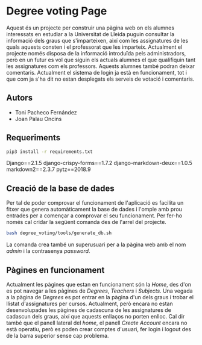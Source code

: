 # Degree voting Page

Aquest és un projecte per construir una pàgina web on els alumnes interessats en estudiar a la Universitat de Lleida puguin consultar la informació dels graus que s'imparteixen, així com les assignatures de les quals aquests consten i el professorat que les imparteix.
Actualment el projecte només disposa de la informació introduïda pels administradors, però en un futur es vol que siguin els actuals alumnes el que qualifiquin tant les assignatures com els professors. Aquests alumnes també podran deixar comentaris.
Actualment el sistema de login ja està en funcionament, tot i que com ja s'ha dit no estan desplegats els serveis de votació i comentaris.

## Autors
* Toni Pacheco Fernández
* Joan Palau Oncins

## Requeriments
```bash
pip3 install -r requirements.txt  
```
Django==2.1.5
django-crispy-forms==1.7.2
django-markdown-deux==1.0.5
markdown2==2.3.7
pytz==2018.9

## Creació de la base de dades
Per tal de poder comprovar el funcionament de l'aplicació es facilita un fitxer que genera automàticament la base de dades i l'omple amb prou entrades per a començar a comprovar el seu funcionament.
Per fer-ho només cal cridar la següent comanda des de l'arrel del projecte.
```bash
bash degree_voting/tools/generate_db.sh
```
La comanda crea també un superusuari per a la pàgina web amb el nom *admin* i la contrasenya *password*.

## Pàgines en funcionament
Actualment les pàgines que estan en funcionament són la *Home*, des d'on es pot navegar a les pàgines de *Degrees*, *Teachers* i *Subjects*.
Una vegada a la pàgina de *Degrees* es pot entrar en la pàgina d'un dels graus i trobar el llistat d'assignatures per cursos.
Actualment, però encara no estan desenvolupades les pàgines de cadascuna de les assignatures de cadascun dels graus, així que aquests enllaços no porten enlloc.
Cal dir també que el panell lateral del *home*, el panell *Create Account* encara no està operatiu, però es poden crear comptes d'usuari, fer login i logout des de la barra superior sense cap problema.
